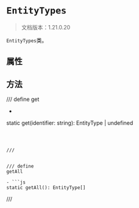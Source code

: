# `EntityTypes`

> 文档版本：1.21.0.20

`EntityTypes`类。

## 属性

## 方法

/// define
get

- ```js
static get(identifier: string): EntityType | undefined
```



///


/// define
getAll

- ```js
static getAll(): EntityType[]
```



///

